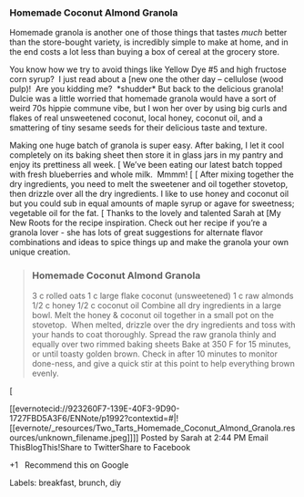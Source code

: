 ### Homemade Coconut Almond Granola

Homemade granola is another one of those things that tastes _much_ better than the store-bought variety, is incredibly simple to make at home, and in the end costs a lot less than buying a box of cereal at the grocery store.

You know how we try to avoid things like Yellow Dye #5 and high fructose corn syrup?  I just read about a \[new one the other day – cellulose (wood pulp)!  Are you kidding me?  \*shudder\*
But back to the delicious granola! Dulcie was a little worried that homemade granola would have a sort of weird 70s hippie commune vibe, but I won her over by using big curls and flakes of real unsweetened coconut, local honey, coconut oil, and a smattering of tiny sesame seeds for their delicious taste and texture.

Making one huge batch of granola is super easy. After baking, I let it cool completely on its baking sheet then store it in glass jars in my pantry and enjoy its prettiness all week.
\[
We’ve been eating our latest batch topped with fresh blueberries and whole milk.  Mmmm!
\[
\[
After mixing together the dry ingredients, you need to melt the sweetener and oil together stovetop, then drizzle over all the dry ingredients. I like to use honey and coconut oil but you could sub in equal amounts of maple syrup or agave for sweetness; vegetable oil for the fat.
\[
Thanks to the lovely and talented Sarah at \[My New Roots for the recipe inspiration. Check out her recipe if you’re a granola lover - she has lots of great suggestions for alternate flavor combinations and ideas to spice things up and make the granola your own unique creation.

> ### Homemade Coconut Almond Granola
>
> 3 c rolled oats
> 1 c large flake coconut (unsweetened)
> 1 c raw almonds
> 1/2 c honey
> 1/2 c coconut oil
> Combine all dry ingredients in a large bowl.
> Melt the honey & coconut oil together in a small pot on the stovetop.  When melted, drizzle over the dry ingredients and toss with your hands to coat thoroughly.
> Spread the raw granola thinly and equally over two rimmed baking sheets
> Bake at 350 F for 15 minutes, or until toasty golden brown. Check in after 10 minutes to monitor done-ness, and give a quick stir at this point to help everything brown evenly.

\[

\[\[evernotecid://923260F7-139E-40F3-9D90-1727FBD5A3F6/ENNote/p1992?contextid=#|!\[\[evernote/\_resources/Two_Tarts_Homemade_Coconut_Almond_Granola.resources/unknown_filename.jpeg\]\]\]\]
Posted by Sarah at 2:44 PM
Email ThisBlogThis!Share to TwitterShare to Facebook

+1   Recommend this on Google

Labels: breakfast, brunch, diy
